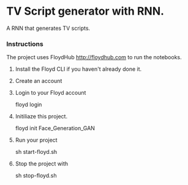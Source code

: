 # TV Script generator with RNN.

A RNN that generates TV scripts.


### Instructions

The project uses FloydHub http://floydhub.com to run the notebooks.

1. Install the Floyd CLI if you haven't already done it.
2. Create an account
3. Login to your Floyd account

    floyd login

4. Initiliaze this project.

    floyd init Face_Generation_GAN

5. Run your project 

    sh start-floyd.sh

6. Stop the project with

    sh stop-floyd.sh



